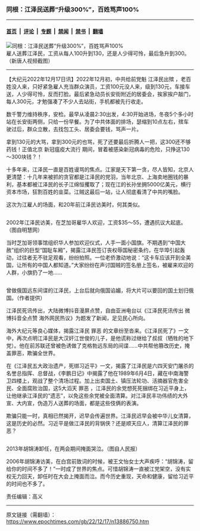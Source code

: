 ### 同根：江泽民送葬“升级300%”，百姓骂声100%

---

#### [首页](../../../..?n13886750) &nbsp;|&nbsp; [评论](../../../../../epoch-comment?n13886750) &nbsp;|&nbsp; [专题](../../../../../epoch-special?n13886750) &nbsp;|&nbsp; [禁闻](../../../../../epoch-news?n13886750) &nbsp;|&nbsp; [禁书](../../../../../books?n13886750) &nbsp;|&nbsp; [翻墙](https://github.com/gfw-breaker/nogfw/blob/master/README.md?n13886750)


<div><img alt="同根：江泽民送葬“升级300%”，百姓骂声100%" class="attachment-djy_600_400 size-djy_600_400 wp-post-image" src="https://i.epochtimes.com/assets/uploads/2022/12/id13886752-08c8796d6682a746248e02b084889fc4.jpg"/>
<div class="caption">
 雇人送葬江泽民，工资从每人100升到130，还是人少得可怜，最后急升到300。（新唐人视频截图）
</div></div><hr/><div class="post_content" id="artbody" itemprop="articleBody">
 <!-- article content begin -->
 <p>
  【大纪元2022年12月17日讯】2022年12月初，中共给前党魁
  <ok href="https://www.epochtimes.com/gb/tag/%E6%B1%9F%E6%B3%BD%E6%B0%91%E5%87%BA%E6%AE%A1.html">
   江泽民出殡
  </ok>
  ，老百姓没人来，只好紧急雇人充当群众演员，工资100元没人来，级到130元，车接车送，人少得可怜，反而打脸。最后紧急动员长安街附近的居委会，挨家挨户敲门，每人300元，才勉强凑了不少人去站街，手机都被先行收走。
 </p>
 <p>
  数千警力维持秩序，安检。最早从凌晨2:30出发，4:30开始进场，冬夜5个多小时站在长安街两侧，只给一份早餐。为了中共体面的排场，瑟缩到10点左右，殡车驶过后，群众立散，去找包工头、居委会要钱，骂声一片。
 </p>
 <p>
  拿到130元的大骂，拿到300元的也骂，死了还要最后折腾人一把，这300还不够药钱！正值北京
  <ok href="https://www.epochtimes.com/gb/tag/%E6%96%B0%E5%86%A0%E7%98%9F%E7%96%AB%E5%A4%A7%E6%B5%81%E8%A1%8C.html">
   新冠瘟疫大流行
  </ok>
  期间，冒着被感染新冠病毒的危险，只挣这130～300块钱？！
 </p>
 <p>
  十多年来，江泽民一直是百姓谩骂的焦点。江家是天下第一贪，尽人皆知，北京人更清楚：十几年来被抓的贪官都是江泽民的党羽，当年北京、上海卖地圈钱的暴利，基本都被江泽民的长子江绵恒攫取了；现在江的长孙坐拥5000亿美元，横行资本市场，狂割百姓的韭菜。江贼这最后一站，让人彻底看清了中共的嘴脸。
 </p>
 <p>
  这次为江雇人的场面，和20年前江泽民访美时，何其类似。
 </p>
 <p>
  <ok href="https://i.epochtimes.com/assets/uploads/2022/12/id13886753-d9e8d8110c213103087a33ca4bae00dd.jpg">
   <img alt="" class="size-full wp-image-13886753 aligncenter" src="https://i.epochtimes.com/assets/uploads/2022/12/id13886753-d9e8d8110c213103087a33ca4bae00dd.jpg"/>
  </ok>
 </p>
 <p>
  2002年江泽民访美，在芝加哥雇华人欢迎，工资$35～55，遭遇抗议大起底。（图自明慧网）
 </p>
 <p>
  当时芝加哥领事馆组织华人参加欢迎仪式，人手一面小国旗。不期遇到“中国大赦”组织的巨型“国耻车厢”，揭露江泽民签订丧权辱国秘密条约，在华埠引起轰动，过往者无不驻足观看，纷纷拍照。一位老侨激动地说：“这卡车应该开到全美国，让所有的中国人都知道。”大家纷纷在声讨国贼的签名册上签名，被雇来欢迎的人群，小旗扔了一地……
 </p>
 <p>
  <ok href="https://i.epochtimes.com/assets/uploads/2022/12/id13886755-875cc98d0d851d3afe785eb08e0e3991.jpg">
   <img alt="" class="size-full wp-image-13886755 aligncenter" src="https://i.epochtimes.com/assets/uploads/2022/12/id13886755-875cc98d0d851d3afe785eb08e0e3991.jpg"/>
  </ok>
 </p>
 <p>
  曾做俄国远东间谍的江泽民，上台后就向俄国谄媚，将大片可以要回的国土划归俄国。（作者提供）
 </p>
 <p>
  江泽民死讯传出，大陆微博抖音漫屏点赞，自由亚洲电台以《江泽民死讯传出 微博抖音全点赞 海外网民热议》为题发了新闻，足见民心所向。
 </p>
 <p>
  海外大纪元等良心媒体，揭露江泽民
  <ok href="https://www.epochtimes.com/gb/tag/%E7%BD%AA%E6%81%B6.html">
   罪恶
  </ok>
  的文章纷至沓来。《江泽民死了》一文中，再次点明江泽民是大汉奸江世俊的儿子，是他谎称过继给了叔叔（牺牲的地下党）。他在前苏联还曾被色诱做了克格勃远东局的间谍……中共帮他篡改历史，掩盖罪恶，欺骗全世界。
 </p>
 <p>
  在《江泽民五大政治遗产，死绑习近平》一文，揭露了江泽民是六四天安门屠杀的名誉总指挥、总督战，《李鹏日记》中揭露了他在1989年6月4日，藏在中南海警卫四楼上，观战了整个清场过程。加上出卖国土、镇压法轮功、活摘器官危害全民、全面腐败治国，这5大滔天
  <ok href="https://www.epochtimes.com/gb/tag/%E7%BD%AA%E6%81%B6.html">
   罪恶
  </ok>
  ，江泽民的余党想死死捆绑在习近平身上，让他继承江泽民的“遗志”，以免这些余党被全面清算。对江泽民丰功伟绩的大外宣、大内宣，伪造万人送葬的场面，都是这些伎俩的表演。
 </p>
 <p>
  欺骗只能一时，真相已然揭开，迟早会传遍世界。江泽民迟早会被中华儿女清算，这是历史的必然。习近平是做江泽民的背锅侠？还是顺天应人，清算江泽民的罪恶？
 </p>
 <p style="text-align: center;">
  <ok href="https://i.epochtimes.com/assets/uploads/2022/12/id13886756-2628dc54a35ac1f8f0504b14875b8625.jpg">
   <img alt="" class="alignnone size-full wp-image-13886756" src="https://i.epochtimes.com/assets/uploads/2022/12/id13886756-2628dc54a35ac1f8f0504b14875b8625.jpg"/>
  </ok>
 </p>
 <p>
  2013年胡锦涛卸任，在两会期间掩面哭泣。（图自人民报）
 </p>
 <p>
  2006年胡锦涛访美，在白宫前致词的时候，被王文怡女士大声疾呼：“胡锦涛，留给你的时间不多了！”一时成了世界的焦点。可惜胡锦涛一直被江党架空，没有实权无力回天，卸任时在大会上掩面而泣。而今历史重现，天命和健康，留给习近平的时间也不多了。
 </p>
 <p>
  责任编辑：高义
 </p>
 <!-- article content end -->
 <div id="below_article_ad">
 </div>
</div>


---

原文链接（需翻墙）：https://www.epochtimes.com/gb/22/12/17/n13886750.htm